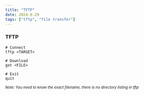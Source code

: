 ```yaml
---
title: "TFTP"
date: 2024-6-29
tags: ["tftp", "file transfer"]
---
```


### TFTP

<div>

```console
# Connect
tftp <TARGET>
```

```console
# Download
get <FILE>
```

```console
# Exit
quit
```

</div>

<small>*Note: You need to know the exact filename, there is no directory listing in tftp*</small>